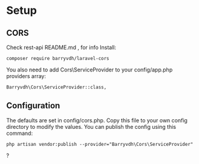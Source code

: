 # Setup







## CORS 
Check rest-api README.md , for info
Install:
```
composer require barryvdh/laravel-cors
```

You also need to add Cors\ServiceProvider to your config/app.php providers array:
```
Barryvdh\Cors\ServiceProvider::class,
```

## Configuration

The defaults are set in config/cors.php. Copy this file to your own config directory to modify the values. You can publish the config using this command:
```
php artisan vendor:publish --provider="Barryvdh\Cors\ServiceProvider"
```

?